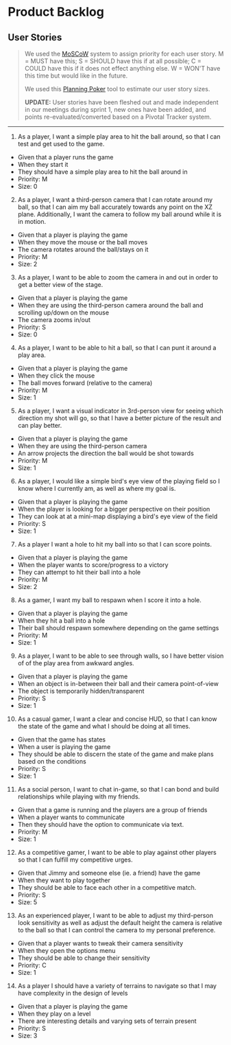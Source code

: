# Product Backlog

## User Stories

> We used the [MoSCoW](https://dzone.com/articles/6-backlog-prioritization) system to assign priority for each user story.
> M = MUST have this; S = SHOULD have this if at all possible; C = COULD have this if it does not effect anything else.
> W = WON'T have this time but would like in the future.
> 
> We used this [Planning Poker](https://www.pointingpoker.com/) tool to estimate our user story sizes.
>
> **UPDATE:** User stories have been fleshed out and made independent in our meetings during sprint 1, new ones have been added, and points re-evaluated/converted based on a Pivotal Tracker system.

---

1. As a player, I want a simple play area to hit the ball around, so that I can test and get used to the game.
- Given that a player runs the game
- When they start it
- They should have a simple play area to hit the ball around in
- Priority: M
- Size: 0
2. As a player, I want a third-person camera that I can rotate around my ball, so that I can aim my ball accurately towards any point on the XZ plane. Additionally, I want the camera to follow my ball around while it is in motion.
- Given that a player is playing the game
- When they move the mouse or the ball moves
- The camera rotates around the ball/stays on it
- Priority: M
- Size: 2
3. As a player, I want to be able to zoom the camera in and out in order to get a better view of the stage.
- Given that a player is playing the game
- When they are using the third-person camera around the ball and scrolling up/down on the mouse
- The camera zooms in/out
- Priority: S
- Size: 0
4. As a player, I want to be able to hit a ball, so that I can punt it around a play area.
- Given that a player is playing the game
- When they click the mouse
- The ball moves forward (relative to the camera)
- Priority: M
- Size: 1
5. As a player, I want a visual indicator in 3rd-person view for seeing which direction my shot will go, so that I have a better picture of the result and can play better.
- Given that a player is playing the game
- When they are using the third-person camera
- An arrow projects the direction the ball would be shot towards
- Priority: M
- Size: 1
6. As a player, I would like a simple bird's eye view of the playing field so I know where I currently am, as well as where my goal is.
- Given that a player is playing the game
- When the player is looking for a bigger perspective on their position
- They can look at at a mini-map displaying a bird's eye view of the field
- Priority: S
- Size: 1
7. As a player I want a hole to hit my ball into so that I can score points.
- Given that a player is playing the game
- When the player wants to score/progress to a victory
- They can attempt to hit their ball into a hole
- Priority: M
- Size: 2
8. As a gamer, I want my ball to respawn when I score it into a hole.
- Given that a player is playing the game
- When they hit a ball into a hole
- Their ball should respawn somewhere depending on the game settings
- Priority: M
- Size: 1
9. As a player, I want to be able to see through walls, so I have better vision of of the play area from awkward angles.
- Given that a player is playing the game
- When an object is in-between their ball and their camera point-of-view
- The object is temporarily hidden/transparent
- Priority: S
- Size: 1
10. As a casual gamer, I want a clear and concise HUD, so that I can know the state of the game and what I should be doing at all times.
- Given that the game has states
- When a user is playing the game
- They should be able to discern the state of the game and make plans based on the conditions
- Priority: S
- Size: 1
11. As a social person, I want to chat in-game, so that I can bond and build relationships while playing with my friends.
- Given that a game is running and the players are a group of friends
- When a player wants to communicate
- Then they should have the option to communicate via text.
- Priority: M
- Size: 1
12. As a competitive gamer, I want to be able to play against other players so that I can fulfill my competitive urges.
- Given that Jimmy and someone else (ie. a friend) have the game
-  When they want to play together
- They should be able to face each other in a competitive match.
- Priority: S
- Size: 5
13. As an experienced player, I want to be able to adjust my third-person look sensitivity as well as adjust the default height the camera is relative to the ball so that I can control the camera to my personal preference.
- Given that a player wants to tweak their camera sensitivity
- When they open the options menu
- They should be able to change their sensitivity
- Priority: C
- Size: 1
14. As a player I should have a variety of terrains to navigate  so that I may have complexity in the design of levels
- Given that a player is playing the game
- When they play on a level
- There are interesting details and varying sets of terrain present
- Priority: S
- Size: 3
